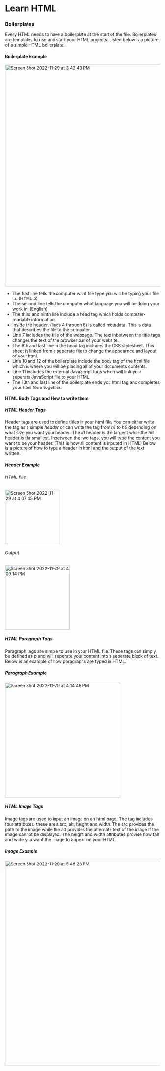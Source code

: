 # Learn HTML

### Boilerplates

Every HTML needs to have a boilerplate at the start of the file. Boilerplates are templates to use and start your HTML projects. Listed below is a picture of a simple HTML boilerplate. 

#### Boilerplate Example

<img width="721" alt="Screen Shot 2022-11-29 at 3 42 43 PM" src="https://user-images.githubusercontent.com/70455640/204654362-474626ec-03e0-48c4-a6c3-fd16d8fb41ba.png">

* The first line tells the computer what file type you will be typing your file in. (HTML 5)
* The second line tells the computer what language you will be doing your work in. (English)
* The third and ninth line include a head tag which holds computer-readable information. 
* Inside the header, (lines 4 through 6) is called metadata. This is data that describes the file to the computer.
* Line 7 includes the title of the webpage. The text inbetween the title tags changes the text of the browser bar of your website. 
* The 8th and last line in the head tag includes the CSS stylesheet. This sheet is linked from a seperate file to change the appearnce and layout of your html. 
* Line 10 and 12 of the boilerplate include the body tag of the html file which is where you will be placing all of your documents contents.
* Line 11 includes the external JavaScript tags which will link your seperate JavaScript file to your HTML. 
* The 13th and last line of the boilerplate ends you html tag and completes your html file altogether. 

#### HTML Body Tags and How to write them


##### HTML Header Tags

Header tags are used to define titles in your html file. You can either write the tag as a simple _header_ or can write the tag from _h1_ to _h6_ depending on what size you want your header. The _h1_ header is the largest while the _h6_ header is thr smallest. Inbetween the two tags, you will type the content you want to be your header. (This is how all content is inputed in HTML) Below is a picture of how to type a header in html and the output of the text written. 

##### Header Example
###### HTML File
<img width="177" alt="Screen Shot 2022-11-29 at 4 07 45 PM" src="https://user-images.githubusercontent.com/70455640/204659080-0a66286f-163f-413a-ac80-c6d270084de5.png">


###### Output
<img width="210" alt="Screen Shot 2022-11-29 at 4 09 14 PM" src="https://user-images.githubusercontent.com/70455640/204659245-b3545c9b-a8b0-4cfa-9455-b9cf896c4deb.png">

##### HTML Paragraph Tags

Paragraph tags are simple to use in your HTML file. These tags can simply be defined as _p_ and will seperate your content into a seperate block of text. Below is an example of how paragraphs are typed in HTML. 

##### Paragraph Example

<img width="375" alt="Screen Shot 2022-11-29 at 4 14 48 PM" src="https://user-images.githubusercontent.com/70455640/204660069-3d894b2c-b640-4727-ad01-33de2e42c245.png">

##### HTML Image Tags

Image tags are used to input an image on an html page. The tag includes four attributes, these are a src, alt, height and width. The src provides the path to the image while the alt provides the alternate text of the image if the image cannot be displayed. The height and width attributes provide how tall and wide you want the image to appear on your HTML.

##### Image Example

<img width="667" alt="Screen Shot 2022-11-29 at 5 46 23 PM" src="https://user-images.githubusercontent.com/70455640/204673381-e82fb4ec-b23c-4b6d-8f4b-d6d0f43846b8.png">

















